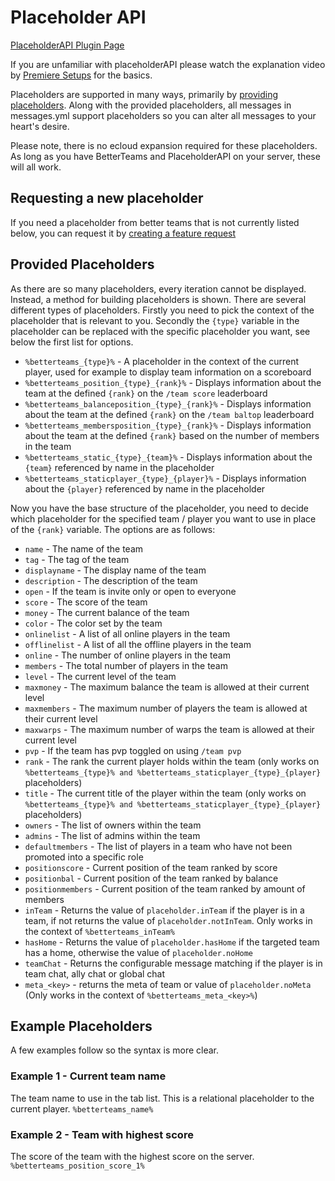 # Placeholder API

[PlaceholderAPI Plugin Page](https://www.spigotmc.org/resources/placeholderapi.6245/)

If you are unfamiliar with placeholderAPI please watch the explanation video
by [Premiere Setups](https://www.youtube.com/watch?v=r8weU5HRxL4) for the basics.

Placeholders are supported in many ways, primarily by [providing placeholders](#provided-placeholders). Along with the
provided placeholders, all messages in messages.yml support placeholders so you can alter all messages to your heart's
desire.

Please note, there is no ecloud expansion required for these placeholders. As long as you have BetterTeams and
PlaceholderAPI on your server, these will all work.

## Requesting a new placeholder

If you need a placeholder from better teams that is not currently listed below, you can request it
by [creating a feature request](https://github.com/booksaw/BetterTeams/issues/new/choose)

## Provided Placeholders

As there are so many placeholders, every iteration cannot be displayed. Instead, a method for building placeholders is
shown.
There are several different types of placeholders. Firstly you need to pick the context of the placeholder that is
relevant to you. Secondly the `{type}` variable in the placeholder can be replaced with the specific placeholder you
want,
see below the first list for options.

* `%betterteams_{type}%` - A placeholder in the context of the current player, used for example to display team
  information on a scoreboard
* `%betterteams_position_{type}_{rank}%` - Displays information about the team at the defined `{rank}` on the
  `/team score` leaderboard
* `%betterteams_balanceposition_{type}_{rank}%` - Displays information about the team at the defined `{rank}` on the
  `/team baltop` leaderboard
* `%betterteams_membersposition_{type}_{rank}%` - Displays information about the team at the defined `{rank}` based on
  the
  number of members in the team
* `%betterteams_static_{type}_{team}%` - Displays information about the `{team}` referenced by name in the placeholder
* `%betterteams_staticplayer_{type}_{player}%` - Displays information about the `{player}` referenced by name in the
  placeholder

Now you have the base structure of the placeholder, you need to decide which placeholder for the specified team / player
you want to use in place of the `{rank}` variable. The options are as follows:

* `name` - The name of the team
* `tag` - The tag of the team
* `displayname` - The display name of the team
* `description` - The description of the team
* `open` - If the team is invite only or open to everyone
* `score` - The score of the team
* `money` - The current balance of the team
* `color` - The color set by the team
* `onlinelist` - A list of all online players in the team
* `offlinelist` - A list of all the offline players in the team
* `online` - The number of online players in the team
* `members` - The total number of players in the team
* `level` - The current level of the team
* `maxmoney` - The maximum balance the team is allowed at their current level
* `maxmembers` - The maximum number of players the team is allowed at their current level
* `maxwarps` - The maximum number of warps the team is allowed at their current level
* `pvp` - If the team has pvp toggled on using `/team pvp`
* `rank` - The rank the current player holds within the team (only works on
  `%betterteams_{type}% and %betterteams_staticplayer_{type}_{player}` placeholders)
* `title` - The current title of the player within the team (only works on
  `%betterteams_{type}% and %betterteams_staticplayer_{type}_{player}` placeholders)
* `owners` - The list of owners within the team
* `admins` - The list of admins within the team
* `defaultmembers` - The list of players in a team who have not been promoted into a specific role
* `positionscore` - Current position of the team ranked by score
* `positionbal` - Current position of the team ranked by balance
* `positionmembers` - Current position of the team ranked by amount of members
* `inTeam` - Returns the value of `placeholder.inTeam` if the player is in a team, if not returns the value
  of `placeholder.notInTeam`. Only works in the context of `%betterteams_inTeam%`
* `hasHome` - Returns the value of `placeholder.hasHome` if the targeted team has a home, otherwise the value
  of `placeholder.noHome`
* `teamChat` - Returns the configurable message matching if the player is in team chat, ally chat or global chat
* `meta_<key>` - returns the meta of team or value of `placeholder.noMeta` (Only works in the context of `%betterteams_meta_<key>%`)

## Example Placeholders

A few examples follow so the syntax is more clear.

### Example 1 - Current team name

The team name to use in the tab list. This is a relational placeholder to the current player. `%betterteams_name%`

### Example 2 - Team with highest score

The score of the team with the highest score on the server. `%betterteams_position_score_1%`
